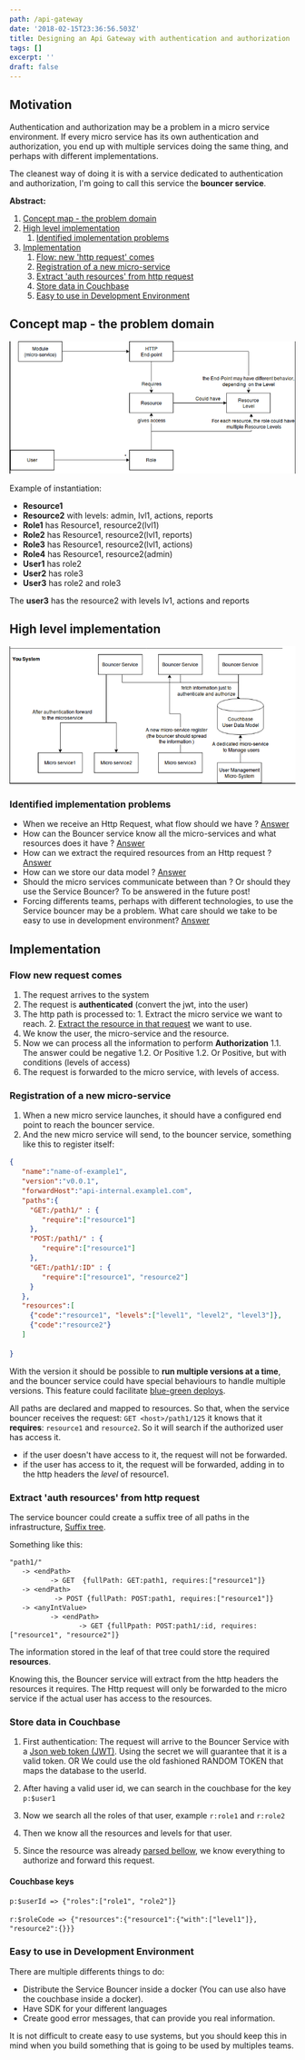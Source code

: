 ```yaml
---
path: /api-gateway
date: '2018-02-15T23:36:56.503Z'
title: Designing an Api Gateway with authentication and authorization
tags: []
excerpt: ''
draft: false
---
```


## Motivation
Authentication and authorization may be a problem in a micro service environment. 
If every micro service has its own authentication and authorization, you end up 
with multiple services doing the same thing, and perhaps with different implementations.

The cleanest way of doing it is with a service dedicated to authentication and authorization, I'm going to call this service the **bouncer service**.

**Abstract:**
1. [Concept map - the problem domain](#concept-map)
1. [High level implementation](#high-level-implementation)
   1. [Identified implementation problems](#problems)
1. [Implementation](#implemetation)
    1. [ Flow: new 'http request' comes](#flow-new-request-comes)
    1. [ Registration of a new micro-service](#new-micro-service)
    1. [ Extract 'auth resources' from http request](#extract-auth-resource)
    1. [ Store data in Couchbase](#data-storage)
    1. [Easy to use in Development Environment](#care-about-your-developer)


<a name="concept-map"></a>

## Concept map - the problem domain 

![text](./domain-diagram.png)

Example of instantiation:
- **Resource1**
- **Resource2** with levels: admin, lvl1, actions, reports
- **Role1** has Resource1, resource2(lvl1)
- **Role2** has Resource1, resource2(lvl1, reports)
- **Role3** has Resource1, resource2(lvl1, actions)
- **Role4** has Resource1, resource2(admin)
- **User1** has role2
- **User2** has role3
- **User3** has role2 and role3

The **user3** has the resource2 with levels lv1, actions and reports

<a name="high-level-implementation"></a>

## High level implementation

![text](./high-level.png)

<a name="problems"></a>

### Identified implementation problems

- When we receive an Http Request, what flow should we have ? [Answer](#flow-new-request-comes)
- How can the Bouncer service know all the micro-services and what resources does it have ? [Answer](#new-micro-service)
- How can we extract the required resources from an Http request ? [Answer](#extract-auth-resource)
- How can we store our data model ? [Answer](#data-storage)
- Should the micro services communicate between than ? Or should they use the Service Bouncer? To be answered in the future post!
- Forcing differents teams, perhaps with different technologies, to use the Service bouncer may be a problem. What care should we take to be easy to use in development environment? [Answer](#care-about-your-developer)


<a name="implementation"></a>

## Implementation

<a name="flow-new-request-comes"></a>

### Flow new request comes
 
 1. The request arrives to the system
 2. The request is **authenticated** (convert the jwt, into the user)    
 2. The http path is processed to: 
 		1. Extract the micro service we want to reach.
 		2. [Extract the resource in that request](#extract-auth-resource) we want to use.
 2. We know the user, the micro-service and the resource.
 2. Now we can process all the information to perform **Authorization**
 	1.1. The answer could be negative
 	1.2. Or Positive
 	1.2. Or Positive, but with conditions (levels of access)  
 3. The request is forwarded to the micro service, with levels of access.


<a name="new-micro-service"></a>

### Registration of a new micro-service

1. When a new micro service launches, it should have a configured end point to reach the bouncer service.
2. And the new micro service will send, to the bouncer service, something like this to register itself: 

~~~json   
{
   "name":"name-of-example1",
   "version":"v0.0.1",
   "forwardHost":"api-internal.example1.com",
   "paths":{
	 "GET:/path1/" : {
	 	"require":["resource1"]
	 },
	 "POST:/path1/" : {
	 	"require":["resource1"]
	 },
	 "GET:/path1/:ID" : {
	 	"require":["resource1", "resource2"]
	 }
   },
   "resources":[
   	 {"code":"resource1", "levels":["level1", "level2", "level3"]},
   	 {"code":"resource2"}
   ]

}
~~~

With the version it should be possible to **run multiple versions at a time**, and the bouncer service could have special behaviours to handle multiple versions. This feature could facilitate [blue-green deploys](https://martinfowler.com/bliki/BlueGreenDeployment.html). 

All paths are declared and mapped to resources. So that, when the service bouncer receives the request:
`GET <host>/path1/125` it knows that it **requires**: `resource1` and `resource2`. 
So it will search if the authorized user has access it.
 - if the user doesn't have access to it, the request will not be forwarded.
 - if the user has access to it, the request will be forwarded, adding in to the http headers the *level* of resource1. 

<a name="extract-auth-resource"></a>

### Extract 'auth resources' from http request

The service bouncer could create a suffix tree of all paths in the infrastructure, [Suffix tree](https://en.wikipedia.org/wiki/Suffix_tree).

Something like this:

~~~~
"path1/"
   -> <endPath> 
          -> GET  {fullPath: GET:path1, requires:["resource1"]}
   -> <endPath> 
           -> POST {fullPath: POST:path1, requires:["resource1"]}
   -> <anyIntValue> 
          -> <endPath> 
                 -> GET {fullPpath: POST:path1/:id, requires:["resource1", "resource2"]}
~~~~

The information stored in the leaf of that tree could store the required **resources**.

Knowing this, the Bouncer service will extract from the http headers the resources it requires.
The Http request will only be forwarded to the micro service if the actual user has access to the resources. 

<a name="data-storage"></a>

### Store data in Couchbase

1. First authentication:
 The request will arrive to the Bouncer Service with a [Json web token (JWT)](https://jwt.io/introduction/).
  Using the secret we will guarantee that it is a valid token.
     OR
   We could use the old fashioned RANDOM TOKEN that maps the database to the userId.

2. After having a valid user id, we can search in the couchbase for the key `p:$user1`
3. Now we search all the roles of that user, example `r:role1` and `r:role2`
4. Then we know all the resources and levels for that user.
5. Since the resource was already [parsed bellow](#extract-auth-resource),
   we know everything to authorize and forward this request.   

#### Couchbase keys
~~~~
p:$userId => {"roles":["role1", "role2"]}

r:$roleCode => {"resources":{"resource1":{"with":["level1"]}, "resource2":{}}}
~~~~

<a name="care-about-your-developer"></a>
### Easy to use in Development Environment

There are multiple differents things to do:

- Distribute the Service Bouncer inside a docker (You can use also have the couchbase inside a docker).
- Have SDK for your different languages
- Create good error messages, that can provide you real information.

It is not difficult to create easy to use systems, but you should keep this in mind when you build something that is going to be used by multiples teams.
